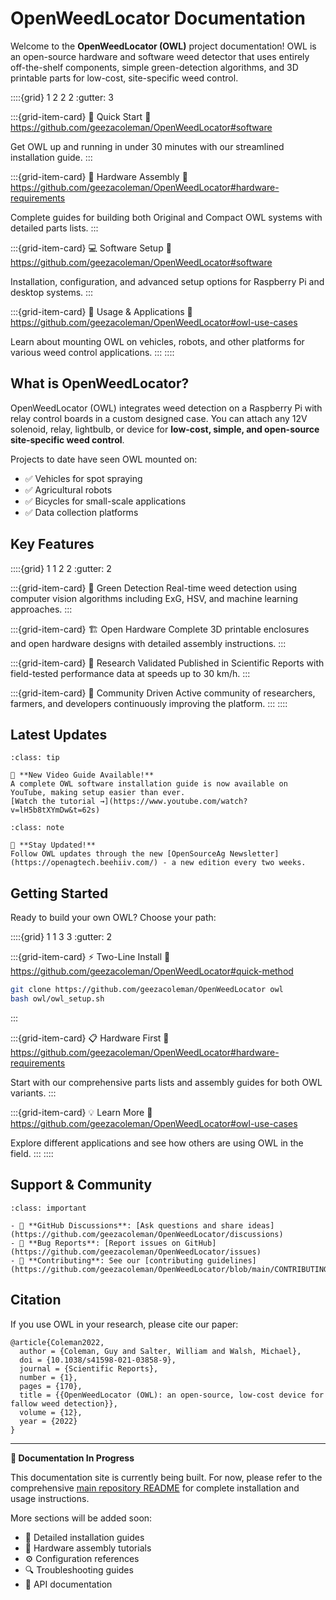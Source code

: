 # OpenWeedLocator Documentation

Welcome to the **OpenWeedLocator (OWL)** project documentation! OWL is an open-source hardware and software weed detector that uses entirely off-the-shelf components, simple green-detection algorithms, and 3D printable parts for low-cost, site-specific weed control.

::::{grid} 1 2 2 2
:gutter: 3

:::{grid-item-card} 🚀 Quick Start
:link: https://github.com/geezacoleman/OpenWeedLocator#software

Get OWL up and running in under 30 minutes with our streamlined installation guide.
:::

:::{grid-item-card} 🔧 Hardware Assembly
:link: https://github.com/geezacoleman/OpenWeedLocator#hardware-requirements

Complete guides for building both Original and Compact OWL systems with detailed parts lists.
:::

:::{grid-item-card} 💻 Software Setup
:link: https://github.com/geezacoleman/OpenWeedLocator#software

Installation, configuration, and advanced setup options for Raspberry Pi and desktop systems.
:::

:::{grid-item-card} 📖 Usage & Applications
:link: https://github.com/geezacoleman/OpenWeedLocator#owl-use-cases

Learn about mounting OWL on vehicles, robots, and other platforms for various weed control applications.
:::
::::

## What is OpenWeedLocator?

OpenWeedLocator (OWL) integrates weed detection on a Raspberry Pi with relay control boards in a custom designed case. You can attach any 12V solenoid, relay, lightbulb, or device for **low-cost, simple, and open-source site-specific weed control**.

Projects to date have seen OWL mounted on:
- ✅ Vehicles for spot spraying
- ✅ Agricultural robots 
- ✅ Bicycles for small-scale applications
- ✅ Data collection platforms

## Key Features

::::{grid} 1 1 2 2
:gutter: 2

:::{grid-item-card} 🌱 Green Detection
Real-time weed detection using computer vision algorithms including ExG, HSV, and machine learning approaches.
:::

:::{grid-item-card} 🏗️ Open Hardware
Complete 3D printable enclosures and open hardware designs with detailed assembly instructions.
:::

:::{grid-item-card} 🔬 Research Validated
Published in Scientific Reports with field-tested performance data at speeds up to 30 km/h.
:::

:::{grid-item-card} 🤝 Community Driven
Active community of researchers, farmers, and developers continuously improving the platform.
:::
::::

## Latest Updates

```{admonition} February 2025 - Complete Installation Guide
:class: tip

🎥 **New Video Guide Available!** 
A complete OWL software installation guide is now available on YouTube, making setup easier than ever.
[Watch the tutorial →](https://www.youtube.com/watch?v=lH5b8tXYmDw&t=62s)
```

```{admonition} OpenSourceAg Newsletter
:class: note

📧 **Stay Updated!** 
Follow OWL updates through the new [OpenSourceAg Newsletter](https://openagtech.beehiiv.com/) - a new edition every two weeks.
```

## Getting Started

Ready to build your own OWL? Choose your path:

::::{grid} 1 1 3 3
:gutter: 2

:::{grid-item-card} ⚡ Two-Line Install
:link: https://github.com/geezacoleman/OpenWeedLocator#quick-method

```bash
git clone https://github.com/geezacoleman/OpenWeedLocator owl
bash owl/owl_setup.sh
```
:::

:::{grid-item-card} 📋 Hardware First
:link: https://github.com/geezacoleman/OpenWeedLocator#hardware-requirements

Start with our comprehensive parts lists and assembly guides for both OWL variants.
:::

:::{grid-item-card} 💡 Learn More
:link: https://github.com/geezacoleman/OpenWeedLocator#owl-use-cases

Explore different applications and see how others are using OWL in the field.
:::
::::

## Support & Community

```{admonition} Need Help?
:class: important

- 💬 **GitHub Discussions**: [Ask questions and share ideas](https://github.com/geezacoleman/OpenWeedLocator/discussions)
- 🐛 **Bug Reports**: [Report issues on GitHub](https://github.com/geezacoleman/OpenWeedLocator/issues)
- 🤝 **Contributing**: See our [contributing guidelines](https://github.com/geezacoleman/OpenWeedLocator/blob/main/CONTRIBUTING.md)
```

## Citation

If you use OWL in your research, please cite our paper:

```{code-block} bibtex
@article{Coleman2022,
  author = {Coleman, Guy and Salter, William and Walsh, Michael},
  doi = {10.1038/s41598-021-03858-9},
  journal = {Scientific Reports},
  number = {1},
  pages = {170},
  title = {{OpenWeedLocator (OWL): an open-source, low-cost device for fallow weed detection}},
  volume = {12},
  year = {2022}
}
```

---

**🚧 Documentation In Progress**

This documentation site is currently being built. For now, please refer to the comprehensive [main repository README](https://github.com/geezacoleman/OpenWeedLocator) for complete installation and usage instructions.

More sections will be added soon:
- 📖 Detailed installation guides
- 🔧 Hardware assembly tutorials  
- ⚙️ Configuration references
- 🔍 Troubleshooting guides
- 🤖 API documentation